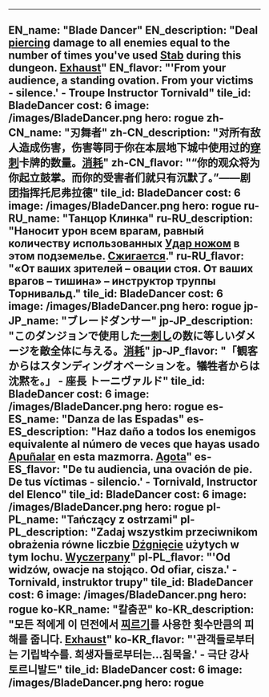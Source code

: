 ---

EN_name: "Blade Dancer"
EN_description: "Deal <u>piercing</u> damage to all enemies equal to the number of times you've used <a href = '../en/abilities#Stab'>Stab</a> during this dungeon. <u>Exhaust</u>"
EN_flavor: "'From your audience, a standing ovation. From your victims - silence.' - Troupe Instructor Tornivald"
tile_id: BladeDancer
cost: 6
image: /images/BladeDancer.png
hero: rogue
zh-CN_name: "刃舞者"
zh-CN_description: "对所有敌人造成伤害，伤害等同于你在本层地下城中使用过的<a href = '../zh_cn/abilities#Stab'>穿刺</a>卡牌的数量。<u>消耗</u>"
zh-CN_flavor: "“你的观众将为你起立鼓掌。而你的受害者们就只有沉默了。”——剧团指挥托尼弗拉德"
tile_id: BladeDancer
cost: 6
image: /images/BladeDancer.png
hero: rogue
ru-RU_name: "Танцор Клинка"
ru-RU_description: "Наносит урон всем врагам, равный количеству использованных <a href = '../ru_ru/abilities#Stab'>Удар ножом</a> в этом подземелье. <u>Сжигается</u>."
ru-RU_flavor: "«От ваших зрителей – овации стоя. От ваших врагов – тишина» – инструктор труппы Торнивальд."
tile_id: BladeDancer
cost: 6
image: /images/BladeDancer.png
hero: rogue
jp-JP_name: "ブレードダンサー"
jp-JP_description: "このダンジョンで使用した<a href = '../jp_jp/abilities#Stab'>一刺し</a>の数に等しいダメージを敵全体に与える。<u>消耗</u>"
jp-JP_flavor: "「観客からはスタンディングオベーションを。犠牲者からは沈黙を。」 - 座長 トーニヴァルド"
tile_id: BladeDancer
cost: 6
image: /images/BladeDancer.png
hero: rogue
es-ES_name: "Danza de las Espadas"
es-ES_description: "Haz daño a todos los enemigos equivalente al número de veces que hayas usado <a href = '../es_es/abilities#Stab'>Apuñalar</a> en esta mazmorra. <u>Agota</u>"
es-ES_flavor: "De tu audiencia, una ovación de pie. De tus víctimas - silencio.' - Tornivald, Instructor del Elenco"
tile_id: BladeDancer
cost: 6
image: /images/BladeDancer.png
hero: rogue
pl-PL_name: "Tańczący z ostrzami"
pl-PL_description: "Zadaj wszystkim przeciwnikom obrażenia równe liczbie <a href = '../pl_pl/abilities#Stab'>Dźgnięcie</a> użytych w tym lochu. <u>Wyczerpany</u>"
pl-PL_flavor: "'Od widzów, owacje na stojąco. Od ofiar, cisza.' - Tornivald, instruktor trupy"
tile_id: BladeDancer
cost: 6
image: /images/BladeDancer.png
hero: rogue
ko-KR_name: "칼춤꾼"
ko-KR_description: "모든 적에게 이 던전에서 <a href = '../ko_kr/abilities#Stab'>찌르기</a>를 사용한 횟수만큼의 피해를 줍니다. <u>Exhaust</u>"
ko-KR_flavor: "'관객들로부터는 기립박수를. 희생자들로부터는...침묵을.' - 극단 강사 토르니발드"
tile_id: BladeDancer
cost: 6
image: /images/BladeDancer.png
hero: rogue
---